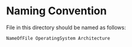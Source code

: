 # Naming Convention

File in this directory should be named as follows:

`NameOfFile OperatingSystem Architecture`
